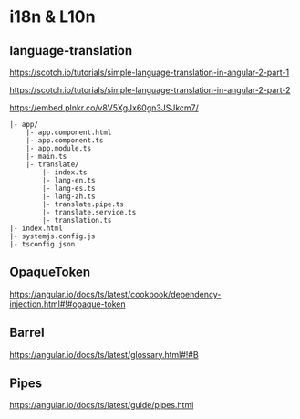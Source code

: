 # i18n & L10n 


## language-translation  

https://scotch.io/tutorials/simple-language-translation-in-angular-2-part-1  

https://scotch.io/tutorials/simple-language-translation-in-angular-2-part-2  

https://embed.plnkr.co/v8V5XgJx60gn3JSJkcm7/  


```dir
|- app/
    |- app.component.html
    |- app.component.ts
    |- app.module.ts
    |- main.ts
    |- translate/
        |- index.ts
        |- lang-en.ts
        |- lang-es.ts
        |- lang-zh.ts
        |- translate.pipe.ts
        |- translate.service.ts
        |- translation.ts
|- index.html
|- systemjs.config.js
|- tsconfig.json
``` 


## OpaqueToken  

https://angular.io/docs/ts/latest/cookbook/dependency-injection.html#!#opaque-token

##  Barrel  
https://angular.io/docs/ts/latest/glossary.html#!#B  

## Pipes  
https://angular.io/docs/ts/latest/guide/pipes.html  











